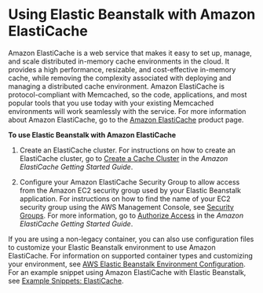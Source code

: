 # Using Elastic Beanstalk with Amazon ElastiCache<a name="AWSHowTo.ElastiCache"></a>

Amazon ElastiCache is a web service that makes it easy to set up, manage, and scale distributed in\-memory cache environments in the cloud\. It provides a high performance, resizable, and cost\-effective in\-memory cache, while removing the complexity associated with deploying and managing a distributed cache environment\. Amazon ElastiCache is protocol\-compliant with Memcached, so the code, applications, and most popular tools that you use today with your existing Memcached environments will work seamlessly with the service\. For more information about Amazon ElastiCache, go to the [Amazon ElastiCache](http://aws.amazon.com/elasticache/) product page\.

**To use Elastic Beanstalk with Amazon ElastiCache**

1. Create an ElastiCache cluster\. For instructions on how to create an ElastiCache cluster, go to [Create a Cache Cluster](http://docs.aws.amazon.com/AmazonElastiCache/latest/UserGuide/GettingStarted.CreateCluster.html) in the *Amazon ElastiCache Getting Started Guide*\.

1. Configure your Amazon ElastiCache Security Group to allow access from the Amazon EC2 security group used by your Elastic Beanstalk application\. For instructions on how to find the name of your EC2 security group using the AWS Management Console, see [Security Groups](using-features.managing.ec2.md#using-features.managing.ec2.securitygroups)\. For more information, go to [Authorize Access](http://docs.aws.amazon.com/AmazonElastiCache/latest/UserGuide/GettingStarted.AuthorizeAccess.html) in the *Amazon ElastiCache Getting Started Guide*\.

If you are using a non\-legacy container, you can also use configuration files to customize your Elastic Beanstalk environment to use Amazon ElastiCache\. For information on supported container types and customizing your environment, see [AWS Elastic Beanstalk Environment Configuration](customize-containers.md)\. For an example snippet using Amazon ElastiCache with Elastic Beanstalk, see [Example Snippets: ElastiCache](customize-environment-resources-elasticache.md)\. 
